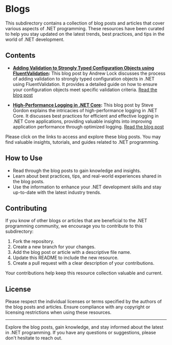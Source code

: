 # Blogs

This subdirectory contains a collection of blog posts and articles that cover various aspects of .NET programming. These resources have been curated to help you stay updated on the latest trends, best practices, and tips in the world of .NET development.

## Contents

- **[Adding Validation to Strongly Typed Configuration Objects using FluentValidation](adding-validation-using-fluentvalidation.md):** This blog post by Andrew Lock discusses the process of adding validation to strongly typed configuration objects in .NET using FluentValidation. It provides a detailed guide on how to ensure your configuration objects meet specific validation criteria. [Read the blog post](https://andrewlock.net/adding-validation-to-strongly-typed-configuration-objects-using-fluentvalidation/)

- **[High-Performance Logging in .NET Core](high-performance-logging-in-net-core.md):** This blog post by Steve Gordon explains the intricacies of high-performance logging in .NET Core. It discusses best practices for efficient and effective logging in .NET Core applications, providing valuable insights into improving application performance through optimized logging. [Read the blog post](https://www.stevejgordon.co.uk/high-performance-logging-in-net-core)

Please click on the links to access and explore these blog posts. You may find valuable insights, tutorials, and guides related to .NET programming.

## How to Use

- Read through the blog posts to gain knowledge and insights.
- Learn about best practices, tips, and real-world experiences shared in the blog posts.
- Use the information to enhance your .NET development skills and stay up-to-date with the latest industry trends.

## Contributing

If you know of other blogs or articles that are beneficial to the .NET programming community, we encourage you to contribute to this subdirectory:

1. Fork the repository.
2. Create a new branch for your changes.
3. Add the blog post or article with a descriptive file name.
4. Update this README to include the new resource.
5. Create a pull request with a clear description of your contributions.

Your contributions help keep this resource collection valuable and current.

## License

Please respect the individual licenses or terms specified by the authors of the blog posts and articles. Ensure compliance with any copyright or licensing restrictions when using these resources.

---

Explore the blog posts, gain knowledge, and stay informed about the latest in .NET programming. If you have any questions or suggestions, please don't hesitate to reach out.
